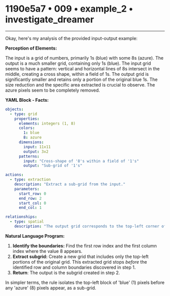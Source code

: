 # 1190e5a7 • 009 • example_2 • investigate_dreamer

---
Okay, here's my analysis of the provided input-output example:

**Perception of Elements:**

The input is a grid of numbers, primarily 1s (blue) with some 8s (azure). The output is a much smaller grid, containing only 1s (blue). The input grid seems to have a pattern: vertical and horizontal lines of 8s intersect in the middle, creating a cross shape, within a field of 1s. The output grid is significantly smaller and retains only a portion of the original blue 1s. The size reduction and the specific area extracted is crucial to observe. The azure pixels seem to be completely removed.

**YAML Block - Facts:**



```yaml
objects:
  - type: grid
    properties:
      elements: integers (1, 8)
      colors:
        1: blue
        8: azure
      dimensions:
        input: 11x11
        output: 3x2
      patterns:
        input: "Cross-shape of '8's within a field of '1's"
        output: "Sub-grid of '1's"

actions:
  - type: extraction
    description: "Extract a sub-grid from the input."
    parameters:
      start_row: 0
      end_row: 2
      start_col: 0
      end_col: 1

relationships:
  - type: spatial
    description: "The output grid corresponds to the top-left corner of the input grid, specifically where the '1' values are before any '8' value on row or column"
```



**Natural Language Program:**

1.  **Identify the boundaries:** Find the first row index and the first column index where the value 8 appears.
2. **Extract subgrid:** Create a new grid that includes only the top-left portions of the original grid. This extracted grid stops *before* the identified row and column boundaries discovered in step 1.
3. **Return**: The output is the subgrid created in step 2.

In simpler terms, the rule isolates the top-left block of 'blue' (1) pixels before any 'azure' (8) pixels appear, as a sub-grid.

